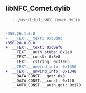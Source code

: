 ## libNFC_Comet.dylib

> `/usr/lib/libNFC_Comet.dylib`

```diff

-350.26.1.0.0
-  __TEXT.__text: 0xc0d9c
+350.28.0.0.0
+  __TEXT.__text: 0xc0ef0
   __TEXT.__auth_stubs: 0x2e0
   __TEXT.__const: 0x8e8
   __TEXT.__cstring: 0x37965
-  __TEXT.__unwind_info: 0x1350
+  __TEXT.__unwind_info: 0x1348
   __DATA_CONST.__got: 0x8
   __DATA_CONST.__const: 0x1f0
   __AUTH_CONST.__auth_got: 0x170

```
